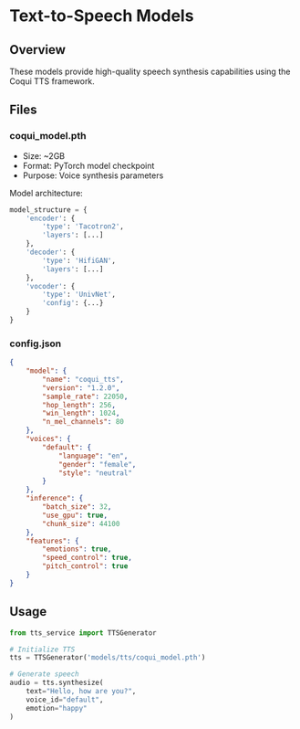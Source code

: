# Text-to-Speech Models

## Overview
These models provide high-quality speech synthesis capabilities using the Coqui TTS framework.

## Files

### coqui_model.pth
- Size: ~2GB
- Format: PyTorch model checkpoint
- Purpose: Voice synthesis parameters

Model architecture:
```python
model_structure = {
    'encoder': {
        'type': 'Tacotron2',
        'layers': [...]
    },
    'decoder': {
        'type': 'HifiGAN',
        'layers': [...]
    },
    'vocoder': {
        'type': 'UnivNet',
        'config': {...}
    }
}
```

### config.json
```json
{
    "model": {
        "name": "coqui_tts",
        "version": "1.2.0",
        "sample_rate": 22050,
        "hop_length": 256,
        "win_length": 1024,
        "n_mel_channels": 80
    },
    "voices": {
        "default": {
            "language": "en",
            "gender": "female",
            "style": "neutral"
        }
    },
    "inference": {
        "batch_size": 32,
        "use_gpu": true,
        "chunk_size": 44100
    },
    "features": {
        "emotions": true,
        "speed_control": true,
        "pitch_control": true
    }
}
```

## Usage
```python
from tts_service import TTSGenerator

# Initialize TTS
tts = TTSGenerator('models/tts/coqui_model.pth')

# Generate speech
audio = tts.synthesize(
    text="Hello, how are you?",
    voice_id="default",
    emotion="happy"
)
```